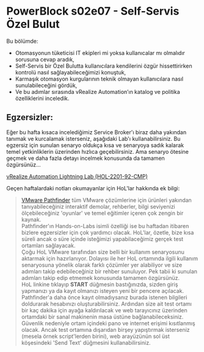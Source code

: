# PowerBlock s02e07 - Self-Servis Özel Bulut
Bu bölümde:
- Otomasyonun tüketicisi IT ekipleri mi yoksa kullanıcalar mı olmalıdır sorusuna cevap aradık,
- Self-Servis bir Özel Bulutta kullanıcılara kendilerini özgür hissettirirken kontrolü nasıl sağlayabileceğimizi konuştuk,
- Karmaşık otomasyon kurgularının teknik olmayan kullanıcılara nasıl sunulabileceğini gördük,
- Ve bu adımlar sırasında vRealize Automation’ın katalog ve politika özelliklerini inceledik.

## Egzersizler:
Eğer bu hafta kısaca incelediğimiz Service Broker'ı biraz daha yakından tanımak ve kurcalamak isterseniz, aşağıdaki Lab'ı kullanabilirsiniz. Bu egzersiz için sunulan senaryo oldukça kısa ve senaryoya sadık kalarak temel yetkinliklerin üzerinden hızlıca geçebilirsiniz. Ama senaryo ötesine geçmek ve daha fazla detayı incelmek konusunda da tamamen özgürsünüz...

[vRealize Automation Lightning Lab (HOL-2201-92-CMP)](https://pathfinder.vmware.com/v3/activity/try_vrealize_automation_lightning_hol)

Geçen haftalardaki notları okumayanlar için HoL'lar hakkında ek bilgi:

> [VMware Pathfinder](https://pathfinder.vmware.com) tüm VMware çözümlerine için ürünleri yakından tanıyabileceğiniz interaktif demolar, rehberler, bilgi seviyenizi ölçebileceğiniz 'oyunlar' ve temel eğitimler içeren çok zengin bir kaynak.  
Pathfinder'ın Hands-on-Labs isimli özelliği ise bu haftadan itibaren bizlere egzersizler için çok yardımcı olacak. HoL'lar, özetle, bize kısa süreli ancak o süre içinde isteğimizi yapabilaceğimiz gerçek test ortamları sağlayacak.  
Çoğu HoL VMware tarafından size belli bir kullanım senaryosunu aktarmak için hazırlanıyor. Dolayısı ile her HoL ortamında ilgili kullanım senaryosuna yönelik olarak farklı çözümler yer alabiliyor ve size adımları takip edebileceğiniz bir rehber sunuluyor. Pek tabii ki sunulan adımları takip edip etmemek konusunda tamamen özgürsünüz.  
HoL linkine tıklayıp **START** düğmesin bastığınızda, sizden giriş yapmanızı ya da kayıt olmanızı isteyen yeni bir pencere açılacak. Pathfinder'a daha önce kayıt olmadıysanız burada istenen bilgileri doldurarak hesabınızı oluşturabilirsiniz. Ardından size ait test ortamı bir kaç dakika için ayağa kaldırılacak ve web tarayıcınız üzerinden ortamdaki bir sanal makinenin masa üstüne bağlanabileceksiniz.  
Güvenlik nedeniyle ortam içindeki pano ve internet erişimi kısıtlanmış olacak. Ancak test ortamına dışarıdan birşey yapıştırmak isterseniz (mesela örnek script'lerden birini), web arayüzünün sol üst köşesindeki 'Send Text' düğmesini kullanabilirsiniz.
